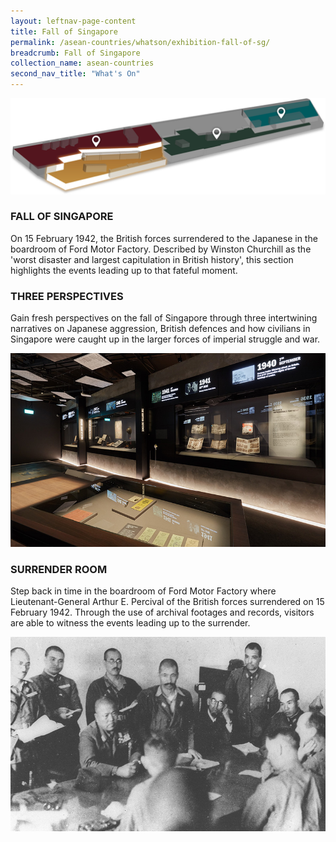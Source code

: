 ```yaml
---
layout: leftnav-page-content
title: Fall of Singapore
permalink: /asean-countries/whatson/exhibition-fall-of-sg/
breadcrumb: Fall of Singapore
collection_name: asean-countries
second_nav_title: "What's On"
---
```


![Fall of Singapore](/images/formerford/yellowmap.png)

### FALL OF SINGAPORE

On 15 February 1942, the British forces surrendered to the Japanese in the boardroom of Ford Motor Factory. Described by Winston Churchill as the 'worst disaster and largest capitulation in British history', this section highlights the events leading up to that fateful moment.



### THREE PERSPECTIVES

Gain fresh perspectives on the fall of Singapore through three intertwining narratives on Japanese aggression, British defences and how civilians in Singapore were caught up in the larger forces of imperial struggle and war.

![Three Perspectives on Fall of Singapore](/images/formerford/fallofsg-perspectives.jpg)



### SURRENDER ROOM

Step back in time in the boardroom of Ford Motor Factory where Lieutenant-General Arthur E. Percival of the British forces surrendered on 15 February 1942. Through the use of archival footages and records, visitors are able to witness the events leading up to the surrender.

![Surrender Room](/images/formerford/fallofsg-surrenderroom.jpg)

